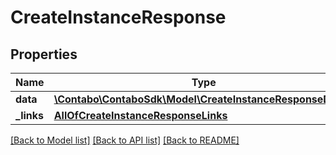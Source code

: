 # CreateInstanceResponse

## Properties
Name | Type | Description | Notes
------------ | ------------- | ------------- | -------------
**data** | [**\Contabo\ContaboSdk\Model\CreateInstanceResponseData[]**](CreateInstanceResponseData.md) |  | 
**_links** | [**AllOfCreateInstanceResponseLinks**](AllOfCreateInstanceResponseLinks.md) |  | 

[[Back to Model list]](../../README.md#documentation-for-models) [[Back to API list]](../../README.md#documentation-for-api-endpoints) [[Back to README]](../../README.md)

